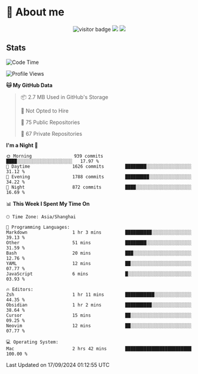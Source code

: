 <!-- ![](https://youpai.roccoshi.top/img/20200804214216.png) -->

# 🧐 About me
 
<p align="center">
<img src="https://visitor-badge.laobi.icu/badge?page_id=Lincest.Lincest&title=hits" alt="visitor badge"/>
<a href="mailto:imroccoshi@gmail.com"><img src="https://img.shields.io/badge/gmail-imroccoshi%40gmail.com-red"></a>
<a href="https://blog.roccoshi.top"><img src="https://img.shields.io/badge/blog-roccoshi-green"></a>
</p>

## Stats

<!--START_SECTION:waka-->
![Code Time](http://img.shields.io/badge/Code%20Time-1%2C517%20hrs%202%20mins-blue)

![Profile Views](http://img.shields.io/badge/Profile%20Views-1-blue)

**🐱 My GitHub Data** 

> 📦 2.7 MB Used in GitHub's Storage 
 > 
> 🚫 Not Opted to Hire
 > 
> 📜 75 Public Repositories 
 > 
> 🔑 67 Private Repositories 
 > 
**I'm a Night 🦉** 

```text
🌞 Morning                939 commits         ████░░░░░░░░░░░░░░░░░░░░░   17.97 % 
🌆 Daytime                1626 commits        ████████░░░░░░░░░░░░░░░░░   31.12 % 
🌃 Evening                1788 commits        █████████░░░░░░░░░░░░░░░░   34.22 % 
🌙 Night                  872 commits         ████░░░░░░░░░░░░░░░░░░░░░   16.69 % 
```


📊 **This Week I Spent My Time On** 

```text
🕑︎ Time Zone: Asia/Shanghai

💬 Programming Languages: 
Markdown                 1 hr 3 mins         ██████████░░░░░░░░░░░░░░░   39.13 % 
Other                    51 mins             ████████░░░░░░░░░░░░░░░░░   31.59 % 
Bash                     20 mins             ███░░░░░░░░░░░░░░░░░░░░░░   12.76 % 
YAML                     12 mins             ██░░░░░░░░░░░░░░░░░░░░░░░   07.77 % 
JavaScript               6 mins              █░░░░░░░░░░░░░░░░░░░░░░░░   03.93 % 

🔥 Editors: 
Zsh                      1 hr 11 mins        ███████████░░░░░░░░░░░░░░   44.35 % 
Obsidian                 1 hr 2 mins         ██████████░░░░░░░░░░░░░░░   38.64 % 
Cursor                   15 mins             ██░░░░░░░░░░░░░░░░░░░░░░░   09.25 % 
Neovim                   12 mins             ██░░░░░░░░░░░░░░░░░░░░░░░   07.77 % 

💻 Operating System: 
Mac                      2 hrs 42 mins       █████████████████████████   100.00 % 
```


 Last Updated on 17/09/2024 01:12:55 UTC
<!--END_SECTION:waka-->


